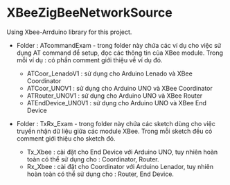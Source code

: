 # XBeeZigBeeNetworkSource
Using Xbee-Arrduino library for this project. 
+ Folder : ATcommandExam - trong folder này chứa các ví dụ cho việc sử dụng AT command để setup, đọc các thông tin của XBee module. Trong mỗi ví dụ : có phần comment giới thiệu về ví dụ đó. 
	- ATCoor_LenadoV1 : sử dụng cho Arduino Lenado và XBee Coordinator
	- ATCoor_UNOV1 : sử dụng cho Arduino UNO và XBee Coordinator
	- ATRouter_UNOV1 : sử dụng cho Arduino UNO và XBee Router
	- ATEndDevice_UNOV1 : sử dụng cho Arduino UNO và XBee End Device 

+ Folder : TxRx_Exam - trong folder này chứa các sketch dùng cho việc truyền nhận dữ liệu giữa các module XBee. Trong mỗi sketch đều có comment giới thiệu cho sketch đó. 
	- Tx_Xbee : cài đặt cho End Device với Arduino UNO, tuy nhiên hoàn toàn có thể sử dụng cho : Coordinator, Router. 
	- Rx_Xbee : cài đặt cho Coordinator với Arduino Lenador, tuy nhiên hoàn toàn có thể sử dụng cho : Router, End Device.  


